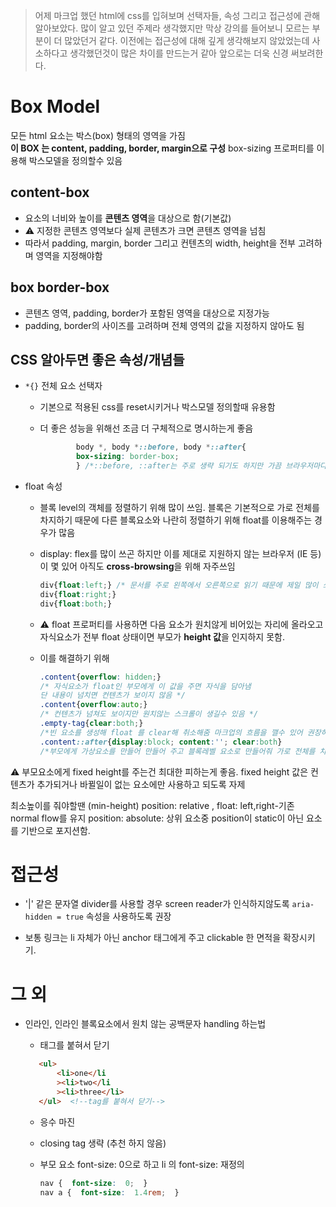 

> 어제 마크업 했던 html에 css를 입혀보며 선택자들, 속성 그리고 접근성에 관해 알아보았다. 많이 알고 있던 주제라 생각했지만 막상 강의를 들어보니 모르는 부분이 더 많았던거 같다. 이전에는 접근성에 대해 깊게 생각해보지 않았었는데 사소하다고 생각했던것이 많은 차이를 만드는거 같아 앞으로는 더욱 신경 써보려한다.



# Box Model
모든 html 요소는 박스(box) 형태의 영역을 가짐  
**이 BOX 는 content, padding, border, margin으로 구성**
box-sizing 프로퍼티를 이용해 박스모델을 정의할수 있음 

## content-box
- 요소의 너비와 높이를 **콘텐츠 영역**을 대상으로 함(기본값)
- :warning: 지정한 콘텐츠 영역보다 실제 콘텐츠가 크면 콘텐츠 영역을 넘침
- 따라서 padding, margin, border 그리고 컨텐츠의 width, height을 전부 고려하며 영역을 지정해야함

## box border-box

-  콘텐츠 영역, padding, border가 포함된 영역을 대상으로 지정가능 
- padding, border의 사이즈를 고려하며 전체 영역의 값을 지정하지 않아도 됨


## CSS 알아두면 좋은 속성/개념들

* `*{}` 전체 요소 선택자
  * 기본으로 적용된 css를 reset시키거나 박스모델 정의할때 유용함
  * 더 좋은 성능을 위해선 조금 더 구체적으로 명시하는게 좋음 


	```css
			body *, body *::before, body *::after{
		    box-sizing: border-box;
		    } /*::before, ::after는 주로 생략 되기도 하지만 가끔 브라우저마다 가상선택자에 default 스타일이 있을수도 있기에 명시 */
	```
 * float 속성
    - 블록 level의 객체를 정렬하기 위해 많이 쓰임. 블록은 기본적으로 가로 전체를 차지하기 때문에 다른 블록요소와 나란히 정렬하기 위해 float를 이용해주는 경우가 많음 
    - display: flex를 많이 쓰곤 하지만 이를 제대로 지원하지 않는 브라우저 (IE 등)이 몇 있어 아직도 **cross-browsing**을 위해 자주쓰임

		```css
		div{float:left;} /* 문서를 주로 왼쪽에서 오른쪽으로 읽기 때문에 제일 많이 쓰임 */
		div{float:right;}
		div{float:both;}
		```
	- :warning: float 프로퍼티를 사용하면 다음 요소가 원치않게 비어있는 자리에 올라오고 자식요소가 전부 float 상태이면 부모가 **height 값**을 인지하지 못함.  
	- 이를 해결하기 위해 
		 
		```css
		.content{overflow: hidden;} 
		/* 자식요소가 float인 부모에게 이 값을 주면 자식을 담아냄
		단 내용이 넘치면 컨텐츠가 보이지 않음 */	
		.content{overflow:auto;} 
		/* 컨텐츠가 넘쳐도 보이지만 원치않는 스크롤이 생길수 있음 */
		.empty-tag{clear:both;}
		/*빈 요소를 생성해 float 를 clear해 취소해줌 마크업의 흐름을 깰수 있어 권장하		지 않음*/
		.content::after{display:block; content:''; clear:both}
		/*부모에게 가상요소를 만들어 만들어 주고 블록레벨 요소로 만들어줘 가로 전체를 차지	하게함, 만약 display:flex를 같이 사용하게 되면 가상 클래스도 하나의 요소로 인식해 정렬이 힘들수도 있음*/
		``` 
				
		 
 :warning: 부모요소에게 fixed height를 주는건 최대한 피하는게 좋음. fixed height 값은 컨텐츠가 추가되거나 바뀔일이 없는 요소에만 사용하고 되도록 자제
 
최소높이를 줘야할땐 (min-height)
position: relative , float: left,right-기존 normal flow를 유지
position: absolute:  상위 요소중 position이 static이 아닌 요소를 기반으로 포지션함.


# 접근성 


- '|' 같은 문자열 divider를 사용할 경우 screen reader가 인식하지않도록 `aria-hidden = true` 속성을 사용하도록 권장 

- 보통 링크는 li 자체가 아닌 anchor 태그에게 주고 clickable 한 면적을 확장시키기. 

# 그 외 

- 인라인, 인라인 블록요소에서 원치 않는 공백문자 handling 하는법
	- 태그를 붙혀서 닫기
	 ```html
		<ul>  
			<li>one</li  
			><li>two</li  
			><li>three</li>  
		</ul>  <!--tag를 붙혀서 닫기-->
	 ```
	
	- 응수 마진 
	- closing tag 생략 (추천 하지 않음) 
	- 부모 요소 font-size: 0으로 하고  li 의 font-size: 재정의
	
		```css 
		nav {  font-size:  0;  }  
		nav a {  font-size:  1.4rem;  }  
		```
  